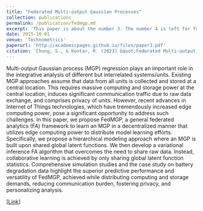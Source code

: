 ```yaml
---
title: "Federated Multi-output Gaussian Processes"
collection: publications
permalink: /publication/fedmgp.md
excerpt: 'This paper is about the number 3. The number 4 is left for future work.'
date: 2015-10-01
venue: 'Technometrics'
paperurl: 'http://academicpages.github.io/files/paper3.pdf'
citation: 'Chung, S., & Kontar, R. (2023) &quot;Federated Multi-output Gaussian Processes,&quot; <i>Technometrics</i>, DOI: 10.1080/00401706.2023.2238834.'
---
```

Multi-output Gaussian process (MGP) regression plays an important role in the integrative analysis of different but interrelated systems/units. Existing MGP approaches assume that data from all units is collected and stored at a central location. This requires massive computing and storage power at the central location, induces significant communication traffic due to raw data exchange, and comprises privacy of units. However, recent advances in Internet of Things technologies, which have tremendously increased edge computing power, pose a significant opportunity to address such challenges. In this paper, we propose FedMGP, a general federated analytics (FA) framework to learn an MGP in a decentralized manner that utilizes edge computing power to distribute model learning efforts. Specifically, we propose a hierarchical modeling approach where an MGP is built upon shared global latent functions. We then develop a variational inference FA algorithm that overcomes the need to share raw data. Instead, collaborative learning is achieved by only sharing global latent function statistics. Comprehensive simulation studies and the case study on battery degradation data highlight the superior predictive performance and versatility of FedMGP, achieved while distributing computing and storage demands, reducing communication burden, fostering privacy, and personalizing analysis.

[[Link](https://www.tandfonline.com/doi/full/10.1080/00401706.2023.2238834)]
